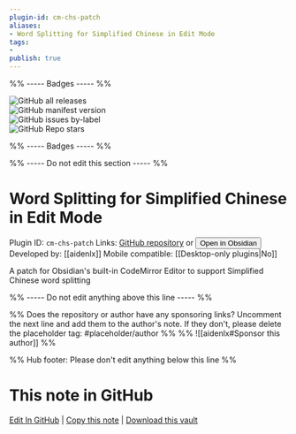 ```yaml
---
plugin-id: cm-chs-patch
aliases:
- Word Splitting for Simplified Chinese in Edit Mode
tags: 
- 
publish: true
---
```


%% ----- Badges ----- %%

![GitHub all releases](https://img.shields.io/github/downloads/aidenlx/cm-chs-patch/total?color=573E7A&logo=github&style=for-the-badge)   
![GitHub manifest version](https://img.shields.io/github/manifest-json/v/aidenlx/cm-chs-patch?color=573E7A&logo=github&style=for-the-badge)   
![GitHub issues by-label](https://img.shields.io/github/issues/aidenlx/cm-chs-patch/help%20wanted?color=573E7A&logo=github&style=for-the-badge)   
![GitHub Repo stars](https://img.shields.io/github/stars/aidenlx/cm-chs-patch?color=573E7A&logo=github&style=for-the-badge)

%% ----- Badges ----- %%

%% ----- Do not edit this section ----- %%

# Word Splitting for Simplified Chinese in Edit Mode

Plugin ID: `cm-chs-patch`
Links: [GitHub repository](https://github.com/aidenlx/cm-chs-patch) or [<button id=HH>Open in Obsidian</button>](obsidian://goto-plugin?id=cm-chs-patch)
Developed by: [[aidenlx]]
Mobile compatible: [[Desktop-only plugins|No]]

A patch for Obsidian's built-in CodeMirror Editor to support Simplified Chinese word splitting

%% ----- Do not edit anything above this line ----- %% 

%% Does the repository or author have any sponsoring links? Uncomment the next line and add them to the author's note. If they don't, please delete the placeholder tag: #placeholder/author %%
%% ![[aidenlx#Sponsor this author]] %%

%% Hub footer: Please don't edit anything below this line %%

# This note in GitHub

<span class="git-footer">[Edit In GitHub](https://github.dev/obsidian-community/obsidian-hub/blob/main/02%20-%20Community%20Expansions/02.05%20All%20Community%20Expansions/Plugins/cm-chs-patch.md "git-hub-edit-note") | [Copy this note](https://raw.githubusercontent.com/obsidian-community/obsidian-hub/main/02%20-%20Community%20Expansions/02.05%20All%20Community%20Expansions/Plugins/cm-chs-patch.md "git-hub-copy-note") | [Download this vault](https://github.com/obsidian-community/obsidian-hub/archive/refs/heads/main.zip "git-hub-download-vault") </span>
